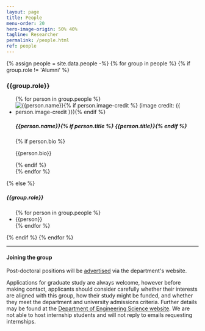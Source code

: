 ```yaml
---
layout: page
title: People
menu-order: 20
hero-image-origin: 50% 40%
tagline: Researcher
permalink: /people.html
ref: people
---
```

<div class="row">
{% assign people = site.data.people -%}
{% for group in people %}
{% if group.role != 'Alumni' %}
<div class="image-grid {{group.role | downcase | replace: ' ', '-'}}">
<h3>{{group.role}}</h3>
<ul class="no-bullet">
	{% for person in group.people %}
		<li id="{{person.name | downcase | replace: ' ', '-'}}">
			<div class="person-row">
				<div class="photo">
					<img class="pi-photo" src="{{ site.baseurl }}/image/people/{{person.image}}" title="{{person.name}}{% if person.image-credit %} (image credit: {{ person.image-credit }}){% endif %}">
				</div>
				<div class="details">
					<h5 class="name sm-bottom-margin">
						{{person.name}}{% if person.title %} <span>{{person.title}}</span>{% endif %}
					</h5>
					<div class="details">
					{% if person.bio %}
					<p class="sm-top-margin">{{person.bio}}</p>
					{% endif %}
					</div>
				</div>
			</div>
		</li>
	{% endfor %}
</ul>
</div>
{% else %}
</div>
<div class="row">
	<div class="col-xs-12" markdown="l">
		<h5>{{group.role}}</h5>
		<ul>
		{% for person in group.people %}
			<li>{{person}}</li>
		{% endfor %}
		</ul>
	</div>
</div>
{% endif %}
{% endfor %}

---

<div class="row">
<div class="col-xs-12 col-md-10 col-lg-8 col-md-offset-1 col-lg-offset-2" markdown="1">

#### Joining the group

Post-doctoral positions will be [advertised](https://eng.ox.ac.uk/jobs/) via the department's website.

Applications for graduate study are always welcome, however before making contact, applicants should consider carefully whether their interests are aligned with this group, how their study might be funded, and whether they meet the department and university admissions criteria. Further details may be found at the [Department of Engineering Science website](https://www.eng.ox.ac.uk/study/postgraduate/courses/).
We are not able to host internship students and will not reply to emails requesting internships. 

</div>
</div>
